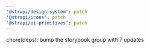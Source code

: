 ```yaml
---
'@strapi/design-system': patch
'@strapi/icons': patch
'@strapi/ui-primitives': patch
---
```


chore(deps): bump the storybook group with 7 updates

